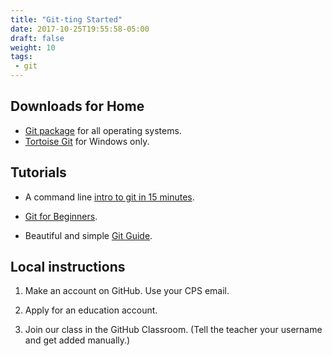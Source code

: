 ```yaml
---
title: "Git-ting Started"
date: 2017-10-25T19:55:58-05:00
draft: false
weight: 10
tags:
 - git
---
```

## Downloads for Home

* [Git package](https://git-scm.com/downloads) for all operating systems.
* [Tortoise Git](https://tortoisegit.org/download/) for Windows only.

## Tutorials

* A command line [intro to git in 15 minutes](https://try.github.io/).

* [Git for Beginners](https://www.sitepoint.com/git-for-beginners/).

* Beautiful and simple [Git Guide](http://rogerdudler.github.io/git-guide/).


## Local instructions

1. Make an account on GitHub. Use your CPS email.

2. Apply for an education account.

3. Join our class in the GitHub Classroom.
(Tell the teacher your username and get added manually.)


